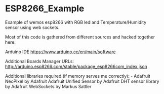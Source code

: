 # ESP8266_Example
Example of wemos esp8266 with RGB led and Temperature/Humidity sensor using web sockets.

Most of this code is gathered from different sources and hacked together here.

Arduino IDE
https://www.arduino.cc/en/main/software

Additional Boards Manager URLs: http://arduino.esp8266.com/stable/package_esp8266com_index.json

Additional libraries required (if memory serves me correctly): -
Adafruit NeoPixel by Adafruit
Adafruit Unified Sensor by Adafruit
DHT sensor library by Adafruit
WebSockets by Markus Sattler








